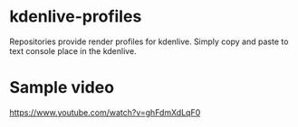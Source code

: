 # kdenlive-profiles
Repositories provide render profiles for kdenlive. Simply copy and paste to text console place in the kdenlive.
# Sample video
https://www.youtube.com/watch?v=ghFdmXdLqF0
